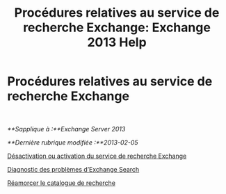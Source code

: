 ﻿---
title: 'Procédures relatives au service de recherche Exchange: Exchange 2013 Help'
TOCTitle: Procédures relatives au service de recherche Exchange
ms:assetid: 5b5ff467-d1f9-4ad1-9778-8ad4e0545040
ms:mtpsurl: https://technet.microsoft.com/fr-fr/library/Aa998289(v=EXCHG.150)
ms:contentKeyID: 52062984
ms.date: 04/24/2018
mtps_version: v=EXCHG.150
ms.translationtype: HT
---

# Procédures relatives au service de recherche Exchange

 

_**Sapplique à :**Exchange Server 2013_

_**Dernière rubrique modifiée :**2013-02-05_

[Désactivation ou activation du service de recherche Exchange](disable-or-enable-exchange-search-exchange-2013-help.md)

[Diagnostic des problèmes d’Exchange Search](diagnose-exchange-search-issues-exchange-2013-help.md)

[Réamorcer le catalogue de recherche](reseed-the-search-catalog-exchange-2013-help.md)

